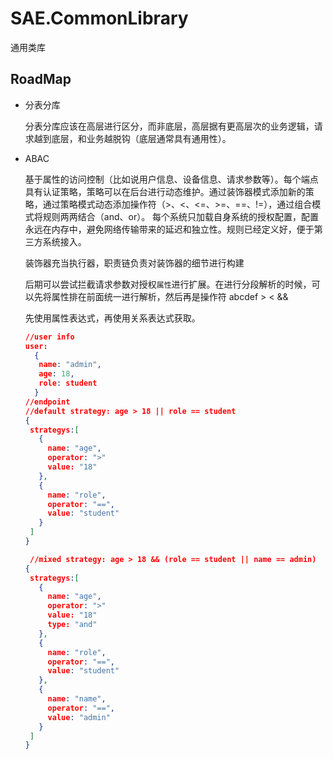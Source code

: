 # SAE.CommonLibrary
通用类库

## RoadMap

 - 分表分库

   分表分库应该在高层进行区分，而非底层，高层据有更高层次的业务逻辑，请求越到底层，和业务越脱钩（底层通常具有通用性）。

 - ABAC

   基于属性的访问控制（比如说用户信息、设备信息、请求参数等）。每个端点具有认证策略，策略可以在后台进行动态维护。通过装饰器模式添加新的策略，通过策略模式动态添加操作符（>、<、<=、>=、==、!=），通过组合模式将规则两两结合（and、or）。
   每个系统只加载自身系统的授权配置，配置永远在内存中，避免网络传输带来的延迟和独立性。规则已经定义好，便于第三方系统接入。
  
   装饰器充当执行器，职责链负责对装饰器的细节进行构建

   后期可以尝试拦截请求参数对授权`属性`进行扩展。在进行分段解析的时候，可以先将属性排在前面统一进行解析，然后再是操作符
   abcdef > < &&

   先使用属性表达式，再使用关系表达式获取。

   ```json
   //user info
   user:
     {
      name: "admin",
      age: 18,
      role: student
     }
   //endpoint
   //default strategy: age > 18 || role == student
   {
    strategys:[
      {
        name: "age",
        operator: ">"
        value: "18"
      },
      {
        name: "role",
        operator: "==",
        value: "student"
      }
    ]
   }

    //mixed strategy: age > 18 && (role == student || name == admin)
   {
    strategys:[
      {
        name: "age",
        operator: ">"
        value: "18"
        type: "and"
      },
      {
        name: "role",
        operator: "==",
        value: "student"
      },
      {
        name: "name",
        operator: "==",
        value: "admin"
      }
    ]
   }
   ```